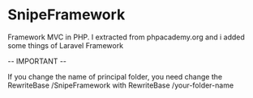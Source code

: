 # SnipeFramework
Framework MVC in PHP. I extracted from phpacademy.org and i added some things of Laravel Framework


-- IMPORTANT --

If you change the name of principal folder, you need change the RewriteBase /SnipeFramework with RewriteBase /your-folder-name


